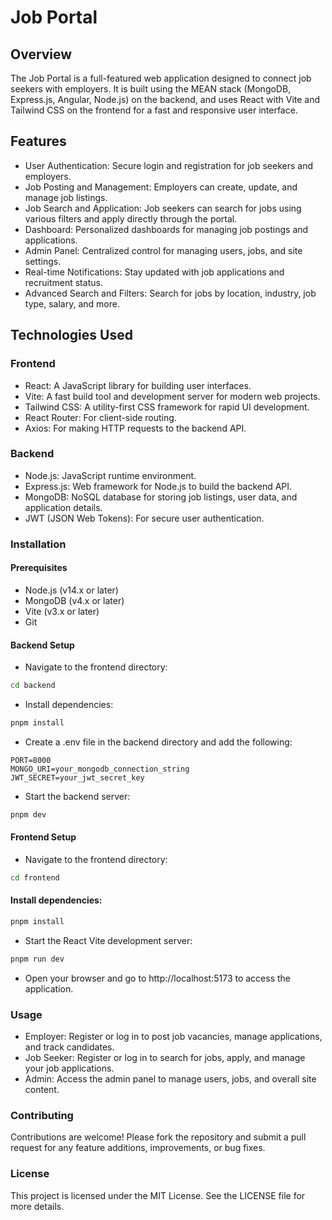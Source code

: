 # Job Portal
## Overview
The Job Portal is a full-featured web application designed to connect job seekers with employers. It is built using the MEAN stack (MongoDB, Express.js, Angular, Node.js) on the backend, and uses React with Vite and Tailwind CSS on the frontend for a fast and responsive user interface.

## Features
* User Authentication: Secure login and registration for job seekers and employers.
* Job Posting and Management: Employers can create, update, and manage job listings.
* Job Search and Application: Job seekers can search for jobs using various filters and apply directly through the portal.
* Dashboard: Personalized dashboards for managing job postings and applications.
* Admin Panel: Centralized control for managing users, jobs, and site settings.
* Real-time Notifications: Stay updated with job applications and recruitment status.
* Advanced Search and Filters: Search for jobs by location, industry, job type, salary, and more.
## Technologies Used
### Frontend
* React: A JavaScript library for building user interfaces.
* Vite: A fast build tool and development server for modern web projects.
* Tailwind CSS: A utility-first CSS framework for rapid UI development.
* React Router: For client-side routing.
* Axios: For making HTTP requests to the backend API.
### Backend
* Node.js: JavaScript runtime environment.
* Express.js: Web framework for Node.js to build the backend API.
*  MongoDB: NoSQL database for storing job listings, user data, and application details.
* JWT (JSON Web Tokens): For secure user authentication.
### Installation
#### Prerequisites
* Node.js (v14.x or later)
* MongoDB (v4.x or later)
* Vite (v3.x or later)
* Git

#### Backend Setup
* Navigate to the frontend directory:

```bash
cd backend
```
* Install dependencies:
```bash 
pnpm install
```
* Create a .env file in the backend directory and add the following:
```plaintext
PORT=8000
MONGO_URI=your_mongodb_connection_string
JWT_SECRET=your_jwt_secret_key
```
* Start the backend server:
```bash
pnpm dev 
```
#### Frontend Setup

* Navigate to the frontend directory:
```bash
cd frontend
```
#### Install dependencies:
```bash
pnpm install
```
* Start the React Vite development server:
```bash
pnpm run dev
```
* Open your browser and go to http://localhost:5173 to access the application.

### Usage
* Employer: Register or log in to post job vacancies, manage applications, and track candidates.
* Job Seeker: Register or log in to search for jobs, apply, and manage your job applications.
* Admin: Access the admin panel to manage users, jobs, and overall site content.

### Contributing
Contributions are welcome! Please fork the repository and submit a pull request for any feature additions, improvements, or bug fixes.

### License
This project is licensed under the MIT License. See the LICENSE file for more details.
